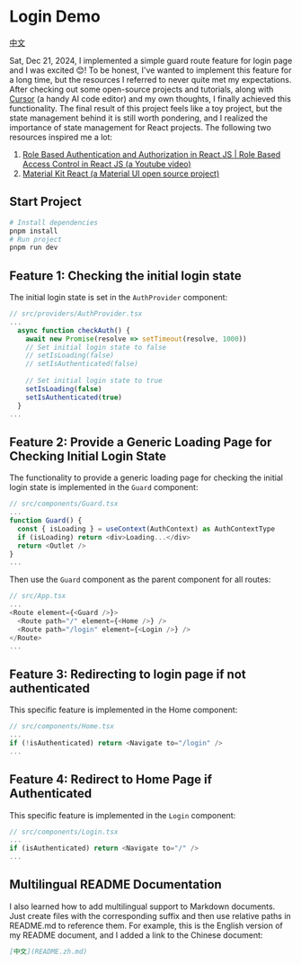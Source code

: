 # Login Demo
[中文](README.zh.md)

Sat, Dec 21, 2024, I implemented a simple guard route feature for login page and I was excited 😊! To be honest, I've wanted to implement this feature for a long time, but the resources I referred to never quite met my expectations. After checking out some open-source projects and tutorials, along with [Cursor](https://www.cursor.com/) (a handy AI code editor) and my own thoughts, I finally achieved this functionality. The final result of this project feels like a toy project, but the state management behind it is still worth pondering, and I realized the importance of state management for React projects. The following two resources inspired me a lot:
1. [Role Based Authentication and Authorization in React JS | Role Based Access Control in React JS (a Youtube video)](https://www.youtube.com/watch?v=Q5_3_3_3_3)
2. [Material Kit React (a Material UI open source project)](https://github.com/devias-io/material-kit-react)

## Start Project
```bash
# Install dependencies
pnpm install
# Run project
pnpm run dev
```

## Feature 1: Checking the initial login state
The initial login state is set in the `AuthProvider` component:
```typescript
// src/providers/AuthProvider.tsx
...
  async function checkAuth() {
    await new Promise(resolve => setTimeout(resolve, 1000))
    // Set initial login state to false
    // setIsLoading(false)
    // setIsAuthenticated(false)
    
    // Set initial login state to true
    setIsLoading(false)
    setIsAuthenticated(true)
  }
...
```

## Feature 2: Provide a Generic Loading Page for Checking Initial Login State
The functionality to provide a generic loading page for checking the initial login state is implemented in the `Guard` component:
```typescript
// src/components/Guard.tsx
...
function Guard() {
  const { isLoading } = useContext(AuthContext) as AuthContextType
  if (isLoading) return <div>Loading...</div>
  return <Outlet />
}
...
```
Then use the `Guard` component as the parent component for all routes:
```typescript
// src/App.tsx
...
<Route element={<Guard />}>
  <Route path="/" element={<Home />} />
  <Route path="/login" element={<Login />} />
</Route>
...
```

## Feature 3: Redirecting to login page if not authenticated
This specific feature is implemented in the Home component:
```typescript
// src/components/Home.tsx
...
if (!isAuthenticated) return <Navigate to="/login" />
...
```
## Feature 4: Redirect to Home Page if Authenticated
This specific feature is implemented in the `Login` component:
```typescript
// src/components/Login.tsx
...
if (isAuthenticated) return <Navigate to="/" />
...
```

## Multilingual README Documentation
I also learned how to add multilingual support to Markdown documents. Just create files with the corresponding suffix and then use relative paths in README.md to reference them. For example, this is the English version of my README document, and I added a link to the Chinese document:
```markdown
[中文](README.zh.md)
```

